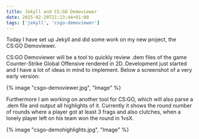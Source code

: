 ```yaml
---
title: Jekyll and CS:GO Demoviewer
date: 2015-02-20T21:13:44+01:00
tags: ['jekyll', 'csgo-demoviewer']
---
```

Today I have set up Jekyll and did some work on my new project, the CS:GO Demoviewer.

CS:GO Demoviewer will be a tool to quickly review .dem files of the game Counter-Strike Global Offensive rendered in 2D. Development just started and I have a lot of ideas in mind to implement.
Below a screenshot of a very early version:

{% image "csgo-demoviewer.jpg", "Image" %}

Furthermore I am working on another tool for CS:GO, which will also parse a .dem file and output all highlights of it. Currently it shows the round number of rounds where a player got at least 3 frags and also clutches, when a lonely player left on his team won the round in 1vsX.

{% image "csgo-demohighlights.jpg", "Image" %}
